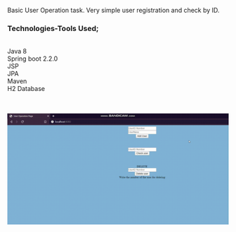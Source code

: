  Basic User Operation task. Very simple user registration and check by ID.
 <h3> Technologies-Tools Used; </h3>   <br>
  Java 8 <br>
  Spring boot 2.2.0 <br>
  JSP <br>
  JPA <br>
  Maven <br>
  H2 Database <br>
  

<br>
<br>


![](screengif.gif)
